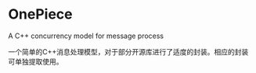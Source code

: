 OnePiece
========

A C++ concurrency model  for message process

一个简单的C++消息处理模型，对于部分开源库进行了适度的封装。相应的封装可单独提取使用。
